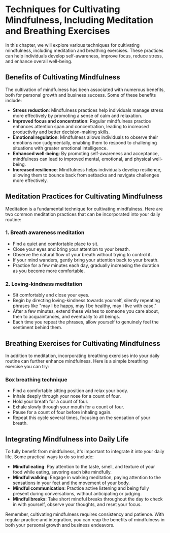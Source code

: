 Techniques for Cultivating Mindfulness, Including Meditation and Breathing Exercises
=============================================================================================

In this chapter, we will explore various techniques for cultivating mindfulness, including meditation and breathing exercises. These practices can help individuals develop self-awareness, improve focus, reduce stress, and enhance overall well-being.

Benefits of Cultivating Mindfulness
-----------------------------------

The cultivation of mindfulness has been associated with numerous benefits, both for personal growth and business success. Some of these benefits include:

* **Stress reduction**: Mindfulness practices help individuals manage stress more effectively by promoting a sense of calm and relaxation.
* **Improved focus and concentration**: Regular mindfulness practice enhances attention span and concentration, leading to increased productivity and better decision-making skills.
* **Emotional regulation**: Mindfulness allows individuals to observe their emotions non-judgmentally, enabling them to respond to challenging situations with greater emotional intelligence.
* **Enhanced well-being**: By promoting self-awareness and acceptance, mindfulness can lead to improved mental, emotional, and physical well-being.
* **Increased resilience**: Mindfulness helps individuals develop resilience, allowing them to bounce back from setbacks and navigate challenges more effectively.

Meditation Practices for Cultivating Mindfulness
------------------------------------------------

Meditation is a fundamental technique for cultivating mindfulness. Here are two common meditation practices that can be incorporated into your daily routine:

### 1. Breath awareness meditation

* Find a quiet and comfortable place to sit.
* Close your eyes and bring your attention to your breath.
* Observe the natural flow of your breath without trying to control it.
* If your mind wanders, gently bring your attention back to your breath.
* Practice for a few minutes each day, gradually increasing the duration as you become more comfortable.

### 2. Loving-kindness meditation

* Sit comfortably and close your eyes.
* Begin by directing loving-kindness towards yourself, silently repeating phrases like "may I be happy, may I be healthy, may I live with ease."
* After a few minutes, extend these wishes to someone you care about, then to acquaintances, and eventually to all beings.
* Each time you repeat the phrases, allow yourself to genuinely feel the sentiment behind them.

Breathing Exercises for Cultivating Mindfulness
-----------------------------------------------

In addition to meditation, incorporating breathing exercises into your daily routine can further enhance mindfulness. Here is a simple breathing exercise you can try:

### Box breathing technique

* Find a comfortable sitting position and relax your body.
* Inhale deeply through your nose for a count of four.
* Hold your breath for a count of four.
* Exhale slowly through your mouth for a count of four.
* Pause for a count of four before inhaling again.
* Repeat this cycle several times, focusing on the sensation of your breath.

Integrating Mindfulness into Daily Life
---------------------------------------

To fully benefit from mindfulness, it's important to integrate it into your daily life. Some practical ways to do so include:

* **Mindful eating**: Pay attention to the taste, smell, and texture of your food while eating, savoring each bite mindfully.
* **Mindful walking**: Engage in walking meditation, paying attention to the sensations in your feet and the movement of your body.
* **Mindful communication**: Practice active listening and being fully present during conversations, without anticipating or judging.
* **Mindful breaks**: Take short mindful breaks throughout the day to check in with yourself, observe your thoughts, and reset your focus.

Remember, cultivating mindfulness requires consistency and patience. With regular practice and integration, you can reap the benefits of mindfulness in both your personal growth and business endeavors.
